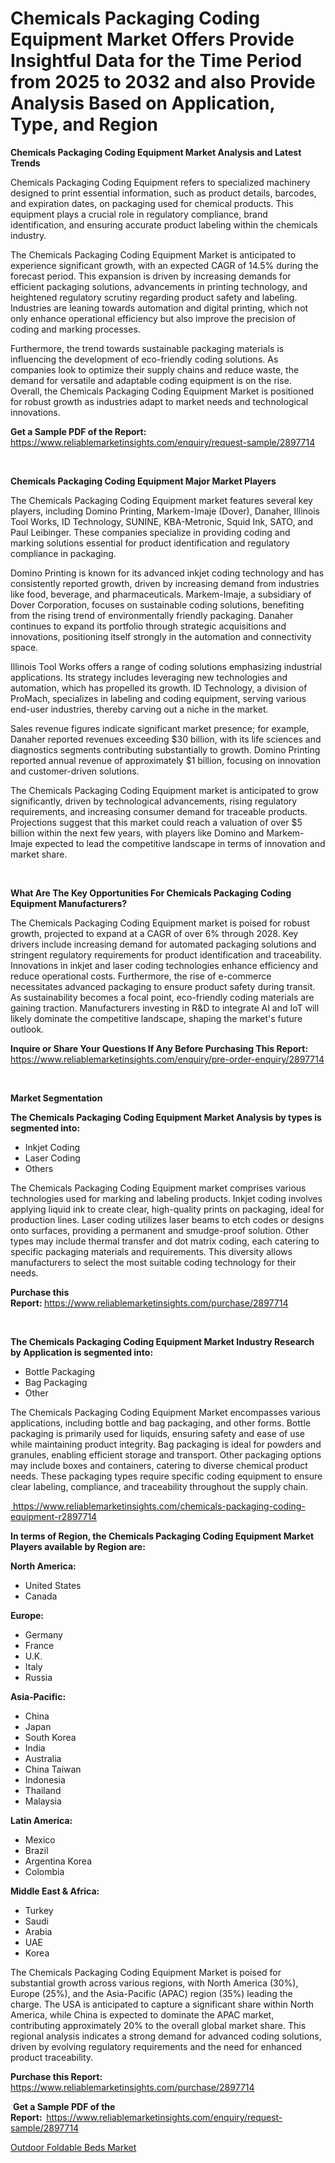 <p><h1>Chemicals Packaging Coding Equipment Market Offers Provide Insightful Data for the Time Period from 2025 to 2032 and also Provide Analysis Based on Application, Type, and Region</h1></p><p><strong>Chemicals Packaging Coding Equipment Market Analysis and Latest Trends</strong></p>
<p><p>Chemicals Packaging Coding Equipment refers to specialized machinery designed to print essential information, such as product details, barcodes, and expiration dates, on packaging used for chemical products. This equipment plays a crucial role in regulatory compliance, brand identification, and ensuring accurate product labeling within the chemicals industry.</p><p>The Chemicals Packaging Coding Equipment Market is anticipated to experience significant growth, with an expected CAGR of 14.5% during the forecast period. This expansion is driven by increasing demands for efficient packaging solutions, advancements in printing technology, and heightened regulatory scrutiny regarding product safety and labeling. Industries are leaning towards automation and digital printing, which not only enhance operational efficiency but also improve the precision of coding and marking processes.</p><p>Furthermore, the trend towards sustainable packaging materials is influencing the development of eco-friendly coding solutions. As companies look to optimize their supply chains and reduce waste, the demand for versatile and adaptable coding equipment is on the rise. Overall, the Chemicals Packaging Coding Equipment Market is positioned for robust growth as industries adapt to market needs and technological innovations.</p></p>
<p><strong>Get a Sample PDF of the Report:&nbsp;</strong> <a href="https://www.reliablemarketinsights.com/enquiry/request-sample/2897714?utm_campaign=2271&utm_medium=2&utm_source=Github&utm_content=ia&utm_term=15032025&utm_id=chemicals-packaging-coding-equipment">https://www.reliablemarketinsights.com/enquiry/request-sample/2897714</a></p>
<p>&nbsp;</p>
<p><strong>Chemicals Packaging Coding Equipment Major Market Players</strong></p>
<p><p>The Chemicals Packaging Coding Equipment market features several key players, including Domino Printing, Markem-Imaje (Dover), Danaher, Illinois Tool Works, ID Technology, SUNINE, KBA-Metronic, Squid Ink, SATO, and Paul Leibinger. These companies specialize in providing coding and marking solutions essential for product identification and regulatory compliance in packaging.</p><p>Domino Printing is known for its advanced inkjet coding technology and has consistently reported growth, driven by increasing demand from industries like food, beverage, and pharmaceuticals. Markem-Imaje, a subsidiary of Dover Corporation, focuses on sustainable coding solutions, benefiting from the rising trend of environmentally friendly packaging. Danaher continues to expand its portfolio through strategic acquisitions and innovations, positioning itself strongly in the automation and connectivity space.</p><p>Illinois Tool Works offers a range of coding solutions emphasizing industrial applications. Its strategy includes leveraging new technologies and automation, which has propelled its growth. ID Technology, a division of ProMach, specializes in labeling and coding equipment, serving various end-user industries, thereby carving out a niche in the market.</p><p>Sales revenue figures indicate significant market presence; for example, Danaher reported revenues exceeding $30 billion, with its life sciences and diagnostics segments contributing substantially to growth. Domino Printing reported annual revenue of approximately $1 billion, focusing on innovation and customer-driven solutions.</p><p>The Chemicals Packaging Coding Equipment market is anticipated to grow significantly, driven by technological advancements, rising regulatory requirements, and increasing consumer demand for traceable products. Projections suggest that this market could reach a valuation of over $5 billion within the next few years, with players like Domino and Markem-Imaje expected to lead the competitive landscape in terms of innovation and market share.</p></p>
<p>&nbsp;</p>
<p><strong>What Are The Key Opportunities For Chemicals Packaging Coding Equipment Manufacturers?</strong></p>
<p><p>The Chemicals Packaging Coding Equipment market is poised for robust growth, projected to expand at a CAGR of over 6% through 2028. Key drivers include increasing demand for automated packaging solutions and stringent regulatory requirements for product identification and traceability. Innovations in inkjet and laser coding technologies enhance efficiency and reduce operational costs. Furthermore, the rise of e-commerce necessitates advanced packaging to ensure product safety during transit. As sustainability becomes a focal point, eco-friendly coding materials are gaining traction. Manufacturers investing in R&D to integrate AI and IoT will likely dominate the competitive landscape, shaping the market's future outlook.</p></p>
<p><strong>Inquire or Share Your Questions If Any Before Purchasing This Report:</strong> <a href="https://www.reliablemarketinsights.com/enquiry/pre-order-enquiry/2897714?utm_campaign=2271&utm_medium=2&utm_source=Github&utm_content=ia&utm_term=15032025&utm_id=chemicals-packaging-coding-equipment">https://www.reliablemarketinsights.com/enquiry/pre-order-enquiry/2897714</a></p>
<p>&nbsp;</p>
<p><strong>Market Segmentation</strong></p>
<p><strong>The Chemicals Packaging Coding Equipment Market Analysis by types is segmented into:</strong></p>
<p><ul><li>Inkjet Coding</li><li>Laser Coding</li><li>Others</li></ul></p>
<p><p>The Chemicals Packaging Coding Equipment market comprises various technologies used for marking and labeling products. Inkjet coding involves applying liquid ink to create clear, high-quality prints on packaging, ideal for production lines. Laser coding utilizes laser beams to etch codes or designs onto surfaces, providing a permanent and smudge-proof solution. Other types may include thermal transfer and dot matrix coding, each catering to specific packaging materials and requirements. This diversity allows manufacturers to select the most suitable coding technology for their needs.</p></p>
<p><strong>Purchase this Report:&nbsp;</strong><a href="https://www.reliablemarketinsights.com/purchase/2897714?utm_campaign=2271&utm_medium=2&utm_source=Github&utm_content=ia&utm_term=15032025&utm_id=chemicals-packaging-coding-equipment">https://www.reliablemarketinsights.com/purchase/2897714</a></p>
<p>&nbsp;</p>
<p><strong>The Chemicals Packaging Coding Equipment Market Industry Research by Application is segmented into:</strong></p>
<p><ul><li>Bottle Packaging</li><li>Bag Packaging</li><li>Other</li></ul></p>
<p><p>The Chemicals Packaging Coding Equipment Market encompasses various applications, including bottle and bag packaging, and other forms. Bottle packaging is primarily used for liquids, ensuring safety and ease of use while maintaining product integrity. Bag packaging is ideal for powders and granules, enabling efficient storage and transport. Other packaging options may include boxes and containers, catering to diverse chemical product needs. These packaging types require specific coding equipment to ensure clear labeling, compliance, and traceability throughout the supply chain.</p></p>
<p><a href="https://www.reliablemarketinsights.com/chemicals-packaging-coding-equipment-r2897714?utm_campaign=2271&utm_medium=2&utm_source=Github&utm_content=ia&utm_term=15032025&utm_id=chemicals-packaging-coding-equipment">&nbsp;https://www.reliablemarketinsights.com/chemicals-packaging-coding-equipment-r2897714</a></p>
<p><strong>In terms of Region, the Chemicals Packaging Coding Equipment Market Players available by Region are:</strong></p>
<p>
    <p> <strong> North America: </strong>
        <ul>
            <li>United States</li>
            <li>Canada</li>
        </ul>
        </p> 
    <p> <strong> Europe: </strong>
        <ul>
            <li>Germany</li>
            <li>France</li>
            <li>U.K.</li>
            <li>Italy</li>
            <li>Russia</li>
        </ul>
        </p> 
    <p> <strong> Asia-Pacific: </strong>
        <ul>
            <li>China</li>
            <li>Japan</li>
            <li>South Korea</li>
            <li>India</li>
            <li>Australia</li>
            <li>China Taiwan</li>
            <li>Indonesia</li>
            <li>Thailand</li>
            <li>Malaysia</li>
        </ul>
        </p> 
    <p> <strong> Latin America: </strong>
        <ul>
            <li>Mexico</li>
            <li>Brazil</li>
            <li>Argentina Korea</li>
            <li>Colombia</li>
        </ul>
        </p> 
    <p> <strong> Middle East & Africa: </strong>
        <ul>
            <li>Turkey</li>
            <li>Saudi</li>
            <li>Arabia</li>
            <li>UAE</li>
            <li>Korea</li>
        </ul>
    </p>
    </p>
<p><p>The Chemicals Packaging Coding Equipment Market is poised for substantial growth across various regions, with North America (30%), Europe (25%), and the Asia-Pacific (APAC) region (35%) leading the charge. The USA is anticipated to capture a significant share within North America, while China is expected to dominate the APAC market, contributing approximately 20% to the overall global market share. This regional analysis indicates a strong demand for advanced coding solutions, driven by evolving regulatory requirements and the need for enhanced product traceability.</p></p>
<p><strong>Purchase this Report: </strong><a href="https://www.reliablemarketinsights.com/purchase/2897714?utm_campaign=2271&utm_medium=2&utm_source=Github&utm_content=ia&utm_term=15032025&utm_id=chemicals-packaging-coding-equipment">https://www.reliablemarketinsights.com/purchase/2897714</a></p>
<p>&nbsp;<strong>Get a Sample PDF of the Report:&nbsp;&nbsp;</strong><a href="https://www.reliablemarketinsights.com/enquiry/request-sample/2897714?utm_campaign=2271&utm_medium=2&utm_source=Github&utm_content=ia&utm_term=15032025&utm_id=chemicals-packaging-coding-equipment">https://www.reliablemarketinsights.com/enquiry/request-sample/2897714</a></p>
<p><strong></strong></p>
<p><p><a href="https://github.com/lindaopodray/Market-Research-Report-List-1/blob/main/outdoor-foldable-beds-market.md?utm_campaign=2271&utm_medium=2&utm_source=Github&utm_content=ia&utm_term=15032025&utm_id=chemicals-packaging-coding-equipment">Outdoor Foldable Beds Market</a></p></p>